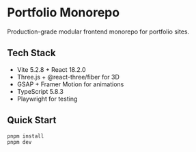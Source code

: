 # Portfolio Monorepo

Production-grade modular frontend monorepo for portfolio sites.

## Tech Stack

- Vite 5.2.8 + React 18.2.0
- Three.js + @react-three/fiber for 3D
- GSAP + Framer Motion for animations
- TypeScript 5.8.3
- Playwright for testing

## Quick Start

```bash
pnpm install
pnpm dev
```
